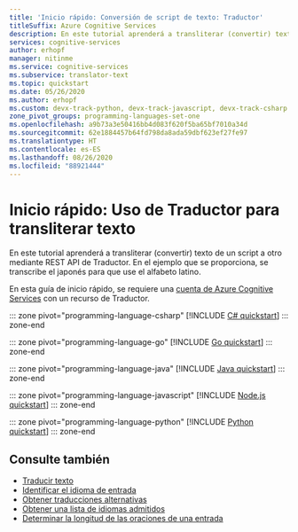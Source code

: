 ```yaml
---
title: 'Inicio rápido: Conversión de script de texto: Traductor'
titleSuffix: Azure Cognitive Services
description: En este tutorial aprenderá a transliterar (convertir) texto de un script a otro mediante Traductor. En este ejemplo, se transcribe el japonés para que use el alfabeto latino.
services: cognitive-services
author: erhopf
manager: nitinme
ms.service: cognitive-services
ms.subservice: translator-text
ms.topic: quickstart
ms.date: 05/26/2020
ms.author: erhopf
ms.custom: devx-track-python, devx-track-javascript, devx-track-csharp
zone_pivot_groups: programming-languages-set-one
ms.openlocfilehash: a9b73a3e50416bb4d083f620f5ba65bf7010a34d
ms.sourcegitcommit: 62e1884457b64fd798da8ada59dbf623ef27fe97
ms.translationtype: HT
ms.contentlocale: es-ES
ms.lasthandoff: 08/26/2020
ms.locfileid: "88921444"
---
```

# <a name="quickstart-use-the-translator-to-transliterate-text"></a>Inicio rápido: Uso de Traductor para transliterar texto

En este tutorial aprenderá a transliterar (convertir) texto de un script a otro mediante REST API de Traductor. En el ejemplo que se proporciona, se transcribe el japonés para que use el alfabeto latino.

En esta guía de inicio rápido, se requiere una [cuenta de Azure Cognitive Services](https://docs.microsoft.com/azure/cognitive-services/cognitive-services-apis-create-account) con un recurso de Traductor.

::: zone pivot="programming-language-csharp"
[!INCLUDE [C# quickstart](includes/transliterate-csharp.md)]
::: zone-end

::: zone pivot="programming-language-go"
[!INCLUDE [Go quickstart](includes/transliterate-go.md)]
::: zone-end

::: zone pivot="programming-language-java"
[!INCLUDE [Java quickstart](includes/transliterate-java.md)]
::: zone-end

::: zone pivot="programming-language-javascript"
[!INCLUDE [Node.js quickstart](includes/transliterate-nodejs.md)]
::: zone-end

::: zone pivot="programming-language-python"
[!INCLUDE [Python quickstart](includes/transliterate-python.md)]
::: zone-end

## <a name="see-also"></a>Consulte también

* [Traducir texto](quickstart-translate.md)
* [Identificar el idioma de entrada](quickstart-detect.md)
* [Obtener traducciones alternativas](quickstart-dictionary.md)
* [Obtener una lista de idiomas admitidos](quickstart-languages.md)
* [Determinar la longitud de las oraciones de una entrada](quickstart-sentences.md)
